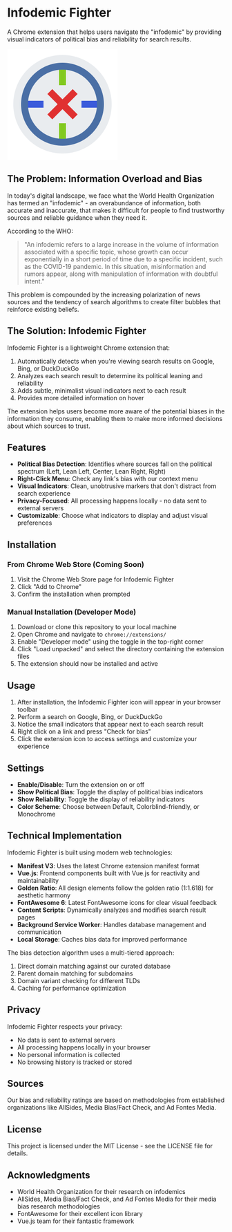# Infodemic Fighter

A Chrome extension that helps users navigate the "infodemic" by providing visual indicators of political bias and reliability for search results.

![Infodemic Fighter Logo](assets/icons/icon128.svg)

## The Problem: Information Overload and Bias

In today's digital landscape, we face what the World Health Organization has termed an "infodemic" - an overabundance of information, both accurate and inaccurate, that makes it difficult for people to find trustworthy sources and reliable guidance when they need it.

According to the WHO:

> "An infodemic refers to a large increase in the volume of information associated with a specific topic, whose growth can occur exponentially in a short period of time due to a specific incident, such as the COVID-19 pandemic. In this situation, misinformation and rumors appear, along with manipulation of information with doubtful intent."

This problem is compounded by the increasing polarization of news sources and the tendency of search algorithms to create filter bubbles that reinforce existing beliefs.

## The Solution: Infodemic Fighter

Infodemic Fighter is a lightweight Chrome extension that:

1. Automatically detects when you're viewing search results on Google, Bing, or DuckDuckGo
2. Analyzes each search result to determine its political leaning and reliability
3. Adds subtle, minimalist visual indicators next to each result
4. Provides more detailed information on hover

The extension helps users become more aware of the potential biases in the information they consume, enabling them to make more informed decisions about which sources to trust.

## Features

- **Political Bias Detection**: Identifies where sources fall on the political spectrum (Left, Lean Left, Center, Lean Right, Right)
- **Right-Click Menu**: Check any link's bias with our context menu
- **Visual Indicators**: Clean, unobtrusive markers that don't distract from search experience
- **Privacy-Focused**: All processing happens locally - no data sent to external servers
- **Customizable**: Choose what indicators to display and adjust visual preferences

## Installation

### From Chrome Web Store (Coming Soon)

1. Visit the Chrome Web Store page for Infodemic Fighter
2. Click "Add to Chrome"
3. Confirm the installation when prompted

### Manual Installation (Developer Mode)

1. Download or clone this repository to your local machine
2. Open Chrome and navigate to `chrome://extensions/`
3. Enable "Developer mode" using the toggle in the top-right corner
4. Click "Load unpacked" and select the directory containing the extension files
5. The extension should now be installed and active

## Usage

1. After installation, the Infodemic Fighter icon will appear in your browser toolbar
2. Perform a search on Google, Bing, or DuckDuckGo
3. Notice the small indicators that appear next to each search result
4. Right click on a link and press "Check for bias"
5. Click the extension icon to access settings and customize your experience

## Settings

- **Enable/Disable**: Turn the extension on or off
- **Show Political Bias**: Toggle the display of political bias indicators
- **Show Reliability**: Toggle the display of reliability indicators
- **Color Scheme**: Choose between Default, Colorblind-friendly, or Monochrome

## Technical Implementation

Infodemic Fighter is built using modern web technologies:

- **Manifest V3**: Uses the latest Chrome extension manifest format
- **Vue.js**: Frontend components built with Vue.js for reactivity and maintainability
- **Golden Ratio**: All design elements follow the golden ratio (1:1.618) for aesthetic harmony
- **FontAwesome 6**: Latest FontAwesome icons for clear visual feedback
- **Content Scripts**: Dynamically analyzes and modifies search result pages
- **Background Service Worker**: Handles database management and communication
- **Local Storage**: Caches bias data for improved performance

The bias detection algorithm uses a multi-tiered approach:
1. Direct domain matching against our curated database
2. Parent domain matching for subdomains
3. Domain variant checking for different TLDs
4. Caching for performance optimization

## Privacy

Infodemic Fighter respects your privacy:

- No data is sent to external servers
- All processing happens locally in your browser
- No personal information is collected
- No browsing history is tracked or stored

## Sources

Our bias and reliability ratings are based on methodologies from established organizations like AllSides, Media Bias/Fact Check, and Ad Fontes Media.


## License

This project is licensed under the MIT License - see the LICENSE file for details.

## Acknowledgments

- World Health Organization for their research on infodemics
- AllSides, Media Bias/Fact Check, and Ad Fontes Media for their media bias research methodologies
- FontAwesome for their excellent icon library
- Vue.js team for their fantastic framework


